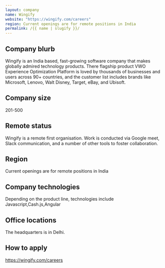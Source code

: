 ```yaml
---
layout: company
name: Wingify
website: "https://wingify.com/careers"
region: Current openings are for remote positions in India
permalink: /{{ name | slugify }}/
---
```


## Company blurb

Wingify is an India based, fast-growing software company that makes globally admired technology products. There flagship product VWO Experience Optimization Platform is loved by thousands of businesses and users across 90+ countries, and the customer list includes brands like Microsoft, Lenovo, Walt Disney, Target, eBay, and Ubisoft.

## Company size

201-500

## Remote status

Wingify is a remote first organisation.  Work is conducted via Google meet, Slack communication, and a number of other tools to foster collaboration. 

## Region

Current openings are for remote positions in India

## Company technologies

Depending on the product line, technologies include Javascript,Cash.js,Angular

## Office locations

The headquarters is in Delhi.

## How to apply

https://wingify.com/careers